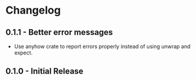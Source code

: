 # Changelog

## 0.1.1 - Better error messages

- Use anyhow crate to report errors properly instead of using unwrap and expect.

## 0.1.0 - Initial Release
